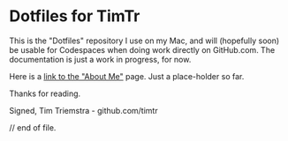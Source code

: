 #  Dotfiles for TimTr

This is the "Dotfiles" repository I use on my Mac, and will (hopefully soon) be usable for Codespaces when doing work directly on GitHub.com. The documentation is just a work in progress, for now.

Here is a [link to the "About Me"](./about.html) page. Just a place-holder so far.

Thanks for reading.

Signed,
Tim Triemstra - github.com/timtr



// end of file.

